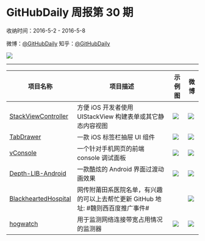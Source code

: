 # GitHubDaily 周报第 30 期

收纳时间：2016-5-2 - 2016-5-8

微博：[@GitHubDaily](https://weibo.com/GitHubDaily)
知乎：[@GitHubDaily](https://www.zhihu.com/people/githubdaily)

![](https://raw.githubusercontent.com/GitHubDaily/GitHubDaily/master/assets/weixin.png)

---

项目名称 | 项目描述 | 示例图 | 微博
--- | --- | --- | ---
[StackViewController](status.github_url) | 方便 iOS 开发者使用 UIStackView 构建表单或其它静态内容视图 | ![](http://ww4.sinaimg.cn/large/006fiYtfjw1f3o94j53g4j30o71dj79p.jpg) | [![](https://raw.githubusercontent.com/GitHubDaily/GitHubDaily/master/assets/sina_logo.png)](https://weibo.com/5722964389/DuBZsCs76)
[TabDrawer](status.github_url) | 一款 iOS 标签栏抽屉 UI 组件 | ![](http://ww1.sinaimg.cn/large/006fiYtfjw1f3ks96zd09g308w0fttj0.gif) | [![](https://raw.githubusercontent.com/GitHubDaily/GitHubDaily/master/assets/sina_logo.png)](https://weibo.com/5722964389/Du9HOkuvp)
[vConsole](status.github_url) | 一个针对手机网页的前端 console 调试面板 | ![](http://ww2.sinaimg.cn/large/006fiYtfjw1f3jmx9ijwaj307i0dcdgd.jpg) | [![](https://raw.githubusercontent.com/GitHubDaily/GitHubDaily/master/assets/sina_logo.png)](https://weibo.com/5722964389/Du0lmm6mx)
[Depth-LIB-Android](status.github_url) | 一款酷炫的 Android 界面过渡动画效果 | ![](http://ww3.sinaimg.cn/large/006fiYtfjw1f3ih16xbuug30m80gohdw.gif) | [![](https://raw.githubusercontent.com/GitHubDaily/GitHubDaily/master/assets/sina_logo.png)](https://weibo.com/5722964389/DtQR41TwT)
[BlackheartedHospital](status.github_url) | 网传附莆田系医院名单，有兴趣的可以上去帮忙更新 GitHub 地址:  #魏则西百度推广事件# | ![]() | [![](https://raw.githubusercontent.com/GitHubDaily/GitHubDaily/master/assets/sina_logo.png)](https://weibo.com/5722964389/DtPxgccyD)
[hogwatch](status.github_url) | 用于监测网络连接带宽占用情况的监测器 | ![](http://ww2.sinaimg.cn/large/006fiYtfjw1f3hbea0j6rg30b30bqnpe.gif) | [![](https://raw.githubusercontent.com/GitHubDaily/GitHubDaily/master/assets/sina_logo.png)](https://weibo.com/5722964389/DtHqk5l7K)
